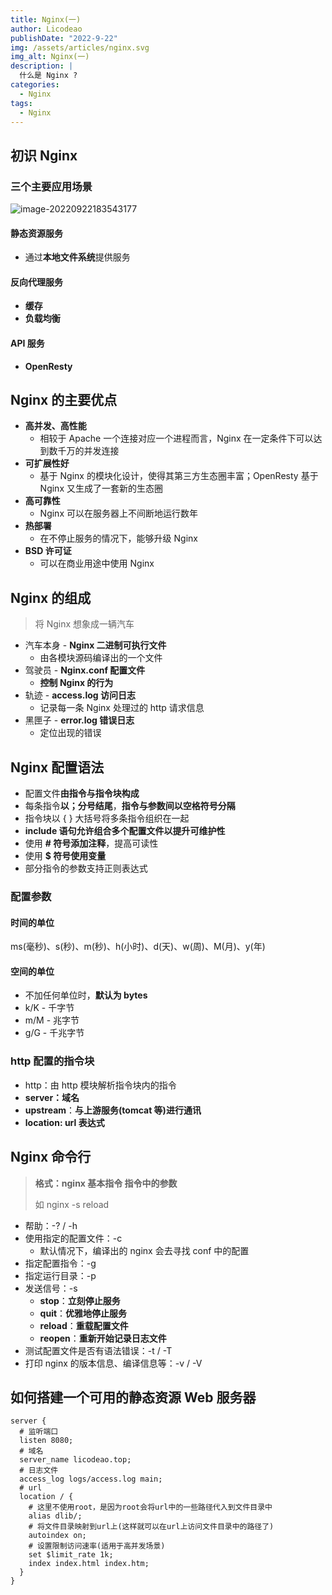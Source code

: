```yaml
---
title: Nginx(一)
author: Licodeao
publishDate: "2022-9-22"
img: /assets/articles/nginx.svg
img_alt: Nginx(一)
description: |
  什么是 Nginx ?
categories:
  - Nginx
tags:
  - Nginx
---
```


## 初识 Nginx

### 三个主要应用场景

![image-20220922183543177](https://typora-licodeao.oss-cn-guangzhou.aliyuncs.com/typoraImg/image-20220922183543177.png)

#### 静态资源服务

- 通过**本地文件系统**提供服务

#### 反向代理服务

- **缓存**
- **负载均衡**

#### API 服务

- **OpenResty**

## Nginx 的主要优点

- **高并发、高性能**
  - 相较于 Apache 一个连接对应一个进程而言，Nginx 在一定条件下可以达到数千万的并发连接
- **可扩展性好**
  - 基于 Nginx 的模块化设计，使得其第三方生态圈丰富；OpenResty 基于 Nginx 又生成了一套新的生态圈
- **高可靠性**
  - Nginx 可以在服务器上不间断地运行数年
- **热部署**
  - 在不停止服务的情况下，能够升级 Nginx
- **BSD 许可证**
  - 可以在商业用途中使用 Nginx

## Nginx 的组成

> 将 Nginx 想象成一辆汽车

- 汽车本身 - **Nginx 二进制可执行文件**
  - 由各模块源码编译出的一个文件
- 驾驶员 - **Nginx.conf 配置文件**
  - **控制 Nginx 的行为**
- 轨迹 - **access.log 访问日志**
  - 记录每一条 Nginx 处理过的 http 请求信息
- 黑匣子 - **error.log 错误日志**
  - 定位出现的错误

## Nginx 配置语法

- 配置文件**由指令与指令块构成**
- 每条指令**以；分号结尾**，**指令与参数间以空格符号分隔**
- 指令块以 { } 大括号将多条指令组织在一起
- **include 语句允许组合多个配置文件以提升可维护性**
- 使用 **# 符号添加注释**，提高可读性
- 使用 **$ 符号使用变量**
- 部分指令的参数支持正则表达式

### 配置参数

#### 时间的单位

ms(毫秒)、s(秒)、m(秒)、h(小时)、d(天)、w(周)、M(月)、y(年)

#### 空间的单位

- 不加任何单位时，**默认为 bytes**
- k/K - 千字节
- m/M - 兆字节
- g/G - 千兆字节

### http 配置的指令块

- http：由 http 模块解析指令块内的指令
- **server：域名**
- **upstream**：**与上游服务(tomcat 等)进行通讯**
- **location: url 表达式**

## Nginx 命令行

> **格式：nginx 基本指令 指令中的参数**
>
> 如 nginx -s reload

- 帮助：-? / -h
- 使用指定的配置文件：-c
  - 默认情况下，编译出的 nginx 会去寻找 conf 中的配置
- 指定配置指令：-g
- 指定运行目录：-p
- 发送信号：-s
  - **stop**：**立刻停止服务**
  - **quit**：**优雅地停止服务**
  - **reload**：**重载配置文件**
  - **reopen**：**重新开始记录日志文件**
- 测试配置文件是否有语法错误：-t / -T
- 打印 nginx 的版本信息、编译信息等：-v / -V

## 如何搭建一个可用的静态资源 Web 服务器

```nginx
server {
  # 监听端口
  listen 8080;
  # 域名
  server_name licodeao.top;
  # 日志文件
  access_log logs/access.log main;
  # url
  location / {
    # 这里不使用root，是因为root会将url中的一些路径代入到文件目录中
    alias dlib/;
    # 将文件目录映射到url上(这样就可以在url上访问文件目录中的路径了)
    autoindex on;
    # 设置限制访问速率(适用于高并发场景)
    set $limit_rate 1k;
    index index.html index.htm;
  }
}
```
